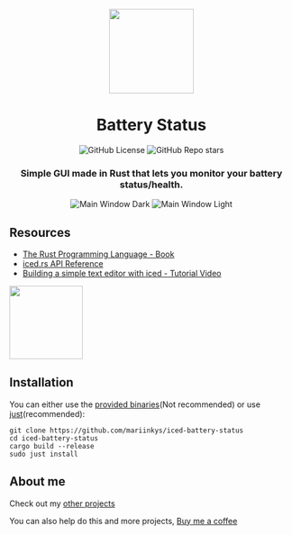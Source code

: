 <div align="center">
  <br>
  <img src="https://raw.githubusercontent.com/mariinkys/iced-battery-status/main/resources/icons/hicolor/scalable/apps/dev.mariinkys.BatteryStatus.svg" width="150" />
  <h1>Battery Status</h1>

  ![GitHub License](https://img.shields.io/github/license/mariinkys/iced-battery-status)
  ![GitHub Repo stars](https://img.shields.io/github/stars/mariinkys/iced-battery-status)


  <h3>Simple GUI made in Rust that lets you monitor your battery status/health.</h3>

  <img alt="Main Window Dark" src="https://raw.githubusercontent.com/mariinkys/iced-battery-status/main/screenshots/dark-theme-screenshot.png"/>
  <img alt="Main Window Light" src="https://raw.githubusercontent.com/mariinkys/iced-battery-status/main/screenshots/light-theme-screenshot.png"/>

</div>

## Resources

- [The Rust Programming Language - Book](https://doc.rust-lang.org/book/)
- [iced.rs API Reference](https://docs.rs/iced/latest/iced/)
- [Building a simple text editor with iced - Tutorial Video](https://www.youtube.com/watch?v=gcBJ7cPSALo&t=573s)

<a href="https://github.com/iced-rs/iced">
  <img src="https://gist.githubusercontent.com/hecrj/ad7ecd38f6e47ff3688a38c79fd108f0/raw/74384875ecbad02ae2a926425e9bcafd0695bade/color.svg" width="130px">
</a>

## Installation

You can either use the [provided binaries](https://github.com/mariinkys/iced-battery-status/releases)(Not recommended) or use [just](https://github.com/casey/just)(recommended):

```
git clone https://github.com/mariinkys/iced-battery-status
cd iced-battery-status
cargo build --release
sudo just install
```

## About me

Check out my [other projects](https://github.com/mariinkys) 

You can also help do this and more projects, [Buy me a coffee](https://www.buymeacoffee.com/mariinkys)

